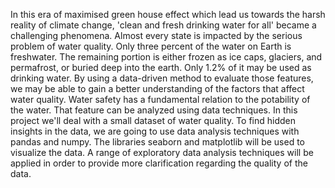 In this era of maximised green house effect which lead us towards the harsh reality of climate change, 'clean and fresh drinking water for all' became a challenging phenomena. Almost every state is impacted by the serious problem of water quality. Only three percent of the water on Earth is freshwater. The remaining portion is either frozen as ice caps, glaciers, and permafrost, or buried deep into the earth. Only 1.2% of it may be used as drinking water. By using a data-driven method to evaluate those features, we may be able to gain a better understanding of the factors that affect water quality. Water safety has a fundamental relation to the potability of the water. That feature can be analyzed using data techniques.
In this project we'll deal with a small dataset of water quality. To find hidden insights in the data, we are going to use data analysis techniques with pandas and numpy. The libraries seaborn and matplotlib will be used to visualize the data. A range of exploratory data analysis techniques will be applied in order to provide more clarification regarding the quality of the data.
